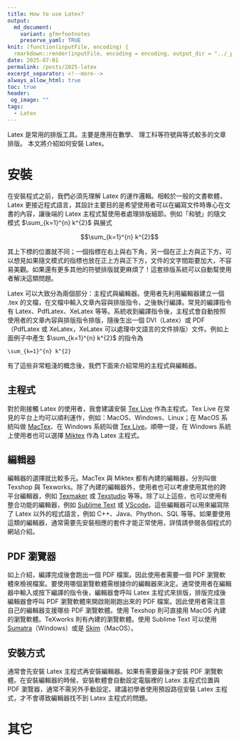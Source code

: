 ```yaml
---
title: How to use Latex?
output:
  md_document:
    variant: gfm+footnotes
    preserve_yaml: TRUE
knit: (function(inputFile, encoding) {
  rmarkdown::render(inputFile, encoding = encoding, output_dir = "../_posts") })
date: 2025-07-01
permalink: /posts/2025-latex
excerpt_separator: <!--more-->
always_allow_html: true
toc: true
header:
 og_image: ""
tags:
  - Latex
---
```


Latex 是常用的排版工具。主要是應用在數學、
理工科等符號與等式較多的文章排版。
本文將介紹如何安裝 Latex。

<!--more-->

# 安裝

在安裝程式之前，我們必須先理解 Latex 的運作邏輯。相較於一般的文書軟體，Latex 更接近程式語言，其設計主要目的是希望使用者可以在編寫文件時專心在文書的內容，讓後端的 Latex 主程式幫使用者處理排版細節。例如「和號」的隨文模式 $\sum_{k=1}^{n} k^{2}$ 與展式

$$\sum_{k=1}^{n} k^{2}$$

其上下標的位置就不同；一個指標在右上與右下角，另一個在正上方與正下方。可以想見如果隨文模式的指標也放在正上方與正下方，文件的文字間距要加大，不容易美觀。如果還有更多其他的符號排版就更麻煩了！這套排版系統可以自動幫使用者解決這類問題。

Latex 可以大致分為兩個部分：主程式與編輯器。使用者先利用編輯器建立一個 .tex 的文檔，在文檔中輸入文章內容與排版指令，之後執行編譯。常見的編譯指令有 Latex、PdfLatex、XeLatex 等等。系統收到編譯指令後，主程式會自動按照使用者的文章內容與排版指令排版，隨後生出一個 DVI（Latex）或 PDF（PdfLatex 或 XeLatex，XeLatex 可以處理中文語言的文件排版）文件。例如上面例子中產生 $\sum_{k=1}^{n} k^{2}$ 的指令為

```
\sum_{k=1}^{n} k^{2}
```

有了這些非常粗淺的概念後，我們下面來介紹常用的主程式與編輯器。

## 主程式

對於剛接觸 Latex 的使用者，我會建議安裝 [Tex Live](https://www.tug.org/texlive/) 作為主程式。Tex Live 在常見的平台上均可以順利運作，例如：MacOS、Windows、Linux；在 MacOS 系統叫做 [MacTex](https://www.tug.org/mactex/)、在 Windows 系統叫做 [Tex Live](https://www.tug.org/texlive/windows.html)。順帶一提，在 Windows 系統上使用者也可以選擇 [Miktex](https://miktex.org) 作為 Latex 主程式。

## 編輯器

編輯器的選擇就比較多元。MacTex 與 Miktex 都有內建的編輯器，分別叫做 Texshop 與 Texworks。除了內建的編輯器外，使用者也可以考慮使用其他的跨平台編輯器，例如 [Texmaker](https://www.xm1math.net/texmaker/) 或 [Texstudio](https://www.texstudio.org) 等等。除了以上這些，也可以使用有整合功能的編輯器，例如 [Sublime Text](https://www.sublimetext.com) 或 [VScode](https://code.visualstudio.com)。這些編輯器可以用來編寫除了 Latex 以外的程式語言，例如 C++、Java、Phython、SQL 等等。如果要使用這類的編輯器，通常需要先安裝相應的套件才能正常使用，詳情請參閱各個程式的網站介紹。

## PDF 瀏覽器

如上介紹，編譯完成後會跑出一個 PDF 檔案。因此使用者需要一個 PDF 瀏覽軟體來檢視檔案。要使用哪個瀏覽軟體需根據你的編輯器來決定。通常使用者在編輯器中輸入或按下編譯的指令後，編輯器會呼叫 Latex 主程式來排版，排版完成後編輯器會呼叫 PDF 瀏覽軟體來開啟剛剛跑出來的 PDF 檔案。因此使用者需注意自己的編輯器支援哪些 PDF 瀏覽軟體。使用 Texshop 則可直接用 MacOS 內建的瀏覽軟體。TeXworks 則有內建的瀏覽軟體。使用 Sublime Text 可以使用 [Sumatra](https://www.sumatrapdfreader.org/download-free-pdf-viewer)（Windows）或是 [Skim](https://skim-app.sourceforge.io)（MacOS）。

## 安裝方式

通常會先安裝 Latex 主程式再安裝編輯器。如果有需要最後才安裝 PDF 瀏覽軟體。在安裝編輯器的時候，安裝軟體會自動設定電腦裡的 Latex 主程式位置與 PDF 瀏覽器，通常不需另外手動設定。建議初學者使用預設路徑安裝 Latex 主程式，才不會導致編輯器找不到 Latex 主程式的問題。

# 其它
